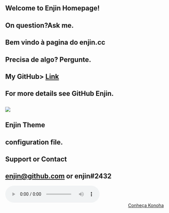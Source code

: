 ## Welcome to Enjin Homepage!
## On question?Ask me.

## Bem vindo à pagina do enjin.cc
## Precisa de algo? Pergunte.

## My GitHub> [Link](https://github.com/enjincc/enjincc)
## For more details see GitHub Enjin.
## <img src="https://media.discordapp.net/attachments/432702330115457045/435840621291372556/00001.jpg"/>
##  Enjin Theme
##  configuration file.
## Support or Contact
## enjin@github.com or enjin#2432
<audio controls>
	<source src="C:\Users\scoma\Music\Best Part.mp3" type="audio/mpeg">
	<source src=C:\Users\scoma\Music\Best Part.mp3" type="audio/ogg">
	
</audio>
<a href="KONOHA" title="by enjin" style="text-align: right;display: block">Conheça Konoha</a> 
